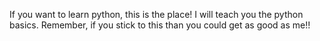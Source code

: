 If you want to learn python, this is the place!
I will teach you the python basics.
Remember, if you stick to this than you could get as good as me!!
